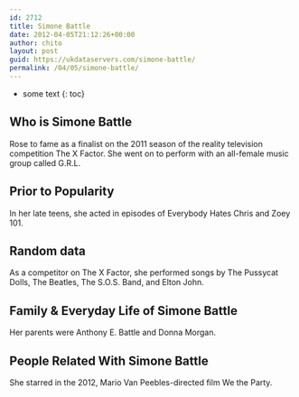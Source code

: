 ```yaml
---
id: 2712
title: Simone Battle
date: 2012-04-05T21:12:26+00:00
author: chito
layout: post
guid: https://ukdataservers.com/simone-battle/
permalink: /04/05/simone-battle/
---
```


* some text
{: toc}
          
          
## Who is  Simone Battle
                  
                  
                  
Rose to fame as a finalist on the 2011 season of the reality television competition The X Factor. She went on to perform with an all-female music group called G.R.L. 
                  
                
                
                
## Prior to Popularity 
                  
                  
                  
In her late teens, she acted in episodes of Everybody Hates Chris and Zoey 101.
                  
                
                
                
## Random data 
                  
                  
                  
As a competitor on The X Factor, she performed songs by The Pussycat Dolls, The Beatles, The S.O.S. Band, and Elton John.
                  
                
                
                
## Family & Everyday Life of Simone Battle
                  
                  
                  
Her parents were Anthony E. Battle and Donna Morgan. 
                  
                
                
                
## People Related With  Simone Battle
                  
                  
                  
She starred in the 2012, Mario Van Peebles-directed film We the Party. 
                  
                
              
            
          
          
          
    
    
  
